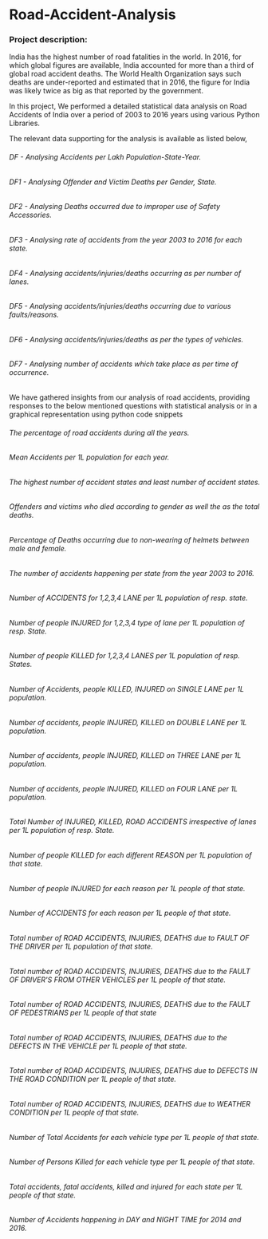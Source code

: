 # Road-Accident-Analysis

### Project description: 
India has the highest number of road fatalities in the world. In 2016, for which global figures are available, India accounted for more than a third of global road accident deaths. The World Health Organization says such deaths are under-reported and estimated that in 2016, the figure for India was likely twice as big as that reported by the government. 

In this project, We performed a detailed statistical data analysis on Road Accidents of India over a period of 2003 to 2016 years using various Python Libraries.

The relevant data supporting for the analysis is available as listed below,

###### DF - Analysing Accidents per Lakh Population-State-Year.
###### DF1 - Analysing Offender and Victim Deaths per Gender, State.
###### DF2 - Analysing Deaths occurred due to improper use of Safety Accessories.
###### DF3 - Analysing rate of accidents from the year 2003 to 2016 for each state.
###### DF4 - Analysing accidents/injuries/deaths occurring as per number of lanes.
###### DF5 - Analysing accidents/injuries/deaths occurring due to various faults/reasons.
###### DF6 - Analysing accidents/injuries/deaths as per the types of vehicles.
###### DF7 - Analysing number of accidents which take place as per time of occurrence.

We have gathered insights from our analysis of road accidents, providing responses to the below mentioned questions with statistical analysis or in a graphical representation using python code snippets


###### The percentage of road accidents during all the years.
###### Mean Accidents per 1L population for each year.
###### The highest number of accident states and least number of accident states.
###### Offenders and victims who died according to gender as well the as the total deaths.
###### Percentage of Deaths occurring due to non-wearing of helmets between male and female.
###### The number of accidents happening per state from the year 2003 to 2016.
###### Number of ACCIDENTS for 1,2,3,4 LANE per 1L population of resp. state.
###### Number of people INJURED for 1,2,3,4 type of lane per 1L population of resp. State.
###### Number of people KILLED for 1,2,3,4 LANES per 1L population of resp. States.
###### Number of Accidents, people KILLED, INJURED on SINGLE LANE per 1L population.
###### Number of accidents, people INJURED, KILLED on DOUBLE LANE per 1L population.
###### Number of accidents, people INJURED, KILLED on THREE LANE per 1L population.
###### Number of accidents, people INJURED, KILLED on FOUR LANE per 1L population.
###### Total Number of INJURED, KILLED, ROAD ACCIDENTS irrespective of lanes per 1L population of resp. State.
###### Number of people KILLED for each different REASON per 1L population of that state.
###### Number of people INJURED for each reason per 1L people of that state.
###### Number of ACCIDENTS for each reason per 1L people of that state.
###### Total number of ROAD ACCIDENTS, INJURIES, DEATHS due to FAULT OF THE DRIVER per 1L population of that state.
###### Total number of ROAD ACCIDENTS, INJURIES, DEATHS due to the FAULT OF DRIVER'S FROM OTHER VEHICLES per 1L people of that state.
###### Total number of ROAD ACCIDENTS, INJURIES, DEATHS due to the FAULT OF PEDESTRIANS per 1L people of that state
###### Total number of ROAD ACCIDENTS, INJURIES, DEATHS due to the DEFECTS IN THE VEHICLE per 1L people of that state.
###### Total number of ROAD ACCIDENTS, INJURIES, DEATHS due to DEFECTS IN THE ROAD CONDITION per 1L people of that state.
###### Total number of ROAD ACCIDENTS, INJURIES, DEATHS due to WEATHER CONDITION per 1L people of that state.
###### Number of Total Accidents for each vehicle type per 1L people of that state.
###### Number of Persons Killed for each vehicle type per 1L people of that state.
###### Total accidents, fatal accidents, killed and injured for each state per 1L people of that state.
###### Number of Accidents happening in DAY and NIGHT TIME for 2014 and 2016.

